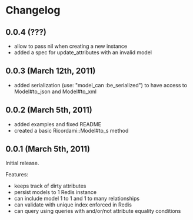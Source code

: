 # Changelog #

## 0.0.4 (???) ##

  - allow to pass nil when creating a new instance
  - added a spec for update_attributes with an invalid model

## 0.0.3 (March 12th, 2011) ##

  - added serialization (use: "model\_can :be_serialized") to have
    access to Model#to_json and Model#to_xml

## 0.0.2 (March 5th, 2011) ##

  - added examples and fixed README
  - created a basic Ricordami::Model#to_s method

## 0.0.1 (March 5th, 2011) ##

Initial release.

Features:

  - keeps track of dirty attributes
  - persist models to 1 Redis instance
  - can include model 1 to 1 and 1 to many relationships
  - can validate with unique index enforced in Redis
  - can query using queries with and/or/not attribute equality conditions
